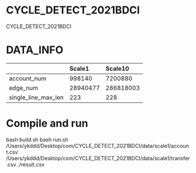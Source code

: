 # CYCLE_DETECT_2021BDCI
CYCLE_DETECT_2021BDCI


# DATA_INFO

|     |  Scale1   | Scale10  |
|  :----  | :----  | :----  |
| account_num  | 998140 | 7200880 |
| edge_num  | 28940477 | 286818003 |
| single_line_max_len  | 223 | 228 |


# Compile and run

bash build.sh
bash run.sh /Users/ykddd/Desktop/com/CYCLE_DETECT_2021BDCI/data/scale1/account.csv /Users/ykddd/Desktop/com/CYCLE_DETECT_2021BDCI/data/scale1/transfer.csv ./result.csv
